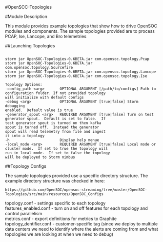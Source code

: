 #OpenSOC-Topologies

#Module Description

This module provides example topologies that show how to drive OpenSOC modules and components.  The sample topologies provided are to process PCAP, Ise, Lancope, and Bro telemetries

##Launching Topologies


```

storm jar OpenSOC-Topologies-0.6BETA.jar com.opensoc.topology.Pcap
storm jar OpenSOC-Topologies-0.6BETA.jar com.opensoc.topology.Sourcefire
storm jar OpenSOC-Topologies-0.6BETA.jar com.opensoc.topology.Lancope
storm jar OpenSOC-Topologies-0.6BETA.jar com.opensoc.topology.Ise

Topology Options:
-config_path <arg>       OPTIONAL ARGUMENT [/path/to/configs] Path to
configuration folder. If not provided topology
will initialize with default configs
-debug <arg>             OPTIONAL ARGUMENT [true|false] Storm debugging
enabled.  Default value is true
-generator_spout <arg>   REQUIRED ARGUMENT [true|false] Turn on test
generator spout.  Default is set to false.  If
test generator spout is turned on then kafka
spout is turned off.  Instead the generator
spout will read telemetry from file and ingest
it into a topology
-h                       Display help menue
-local_mode <arg>        REQUIRED ARGUMENT [true|false] Local mode or
cluster mode.  If set to true the topology will
run in local mode.  If set to false the topology
will be deployed to Storm nimbus
```

##Topology Configs

The sample topologies provided use a specific directory structure.  The example directory structure was checked in here:

```
https://github.com/OpenSOC/opensoc-streaming/tree/master/OpenSOC-Topologies/src/main/resources/OpenSOC_Configs
```

topology.conf - settings specific to each topology  
features_enabled.conf - turn on and off features for each topology and control parallelism  
metrics.conf - export definitions for metrics to Graphite  
topology_dentifier.conf - customer-specific tag (since we deploy to multiple data centers we need to identify where the alerts are coming from and what topologies we are looking at when we need to debug)  
